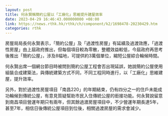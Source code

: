 ```yaml
---
layout: post
title: 何永賢稱簡約公屋以「工廠化」思維提升建屋效率
date: 2023-04-29 16:46:43.000000000 +08:00
link: https://news.rthk.hk/rthk/ch/component/k2/1698478-20230429.htm
categories: rthk
---
```


房屋局局長何永賢表示，「簡約公屋」及「過渡性房屋」有延續及過渡效應，「過渡性房屋」由上屆政府推出，但每個項目較為零散，整體效益較低，今屆政府再思考後推出「簡約公屋」，涉及8幅地，可提供約3萬個單位，縮短公屋綜合輪候時間。

何永賢出席一個網台節目時被問到簡約公屋工程會否出現延誤，她說簡約公屋使用組裝合成建築法，與傳統建築方式不同，不同工程同時進行，以「工廠化」思維建屋，提升效率。

另外，對於過渡性房屋項目「南昌220」的年期結束，仍有四分之一的住戶未能成功輪候到傳統公屋，有意見質疑幫助市民入住傳統公屋的銜接功能。何永賢說留意到南昌項目營運年期只有兩年，但其餘過渡房屋項目中，不少營運年期長達5年，甚至7年，相信日後傳統公屋項目到位後，相關過渡房屋的需求會減少。
